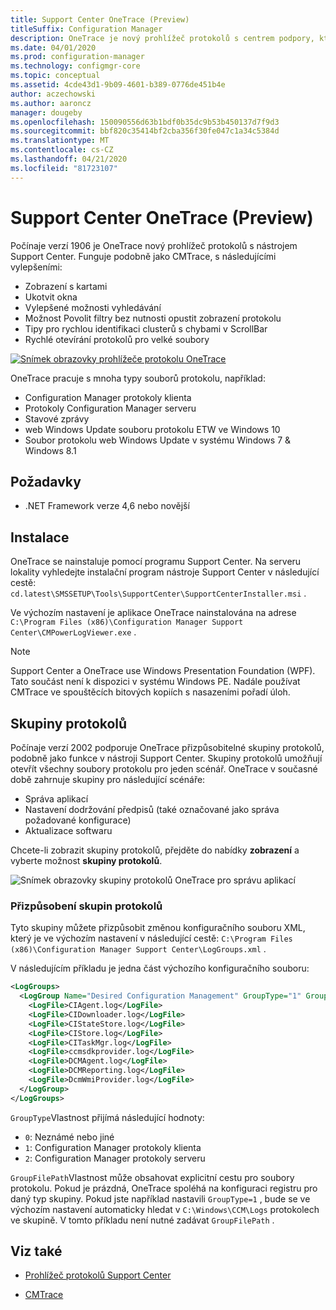 ```yaml
---
title: Support Center OneTrace (Preview)
titleSuffix: Configuration Manager
description: OneTrace je nový prohlížeč protokolů s centrem podpory, který má vylepšení oproti CMTrace.
ms.date: 04/01/2020
ms.prod: configuration-manager
ms.technology: configmgr-core
ms.topic: conceptual
ms.assetid: 4cde43d1-9b09-4601-b389-0776de451b4e
author: aczechowski
ms.author: aaroncz
manager: dougeby
ms.openlocfilehash: 150090556d63b1bdf0b35dc9b53b450137d7f9d3
ms.sourcegitcommit: bbf820c35414bf2cba356f30fe047c1a34c5384d
ms.translationtype: MT
ms.contentlocale: cs-CZ
ms.lasthandoff: 04/21/2020
ms.locfileid: "81723107"
---
```

# <a name="support-center-onetrace-preview"></a>Support Center OneTrace (Preview)

<!--3555962-->

Počínaje verzí 1906 je OneTrace nový prohlížeč protokolů s nástrojem Support Center. Funguje podobně jako CMTrace, s následujícími vylepšeními:

- Zobrazení s kartami
- Ukotvit okna
- Vylepšené možnosti vyhledávání
- Možnost Povolit filtry bez nutnosti opustit zobrazení protokolu
- Tipy pro rychlou identifikaci clusterů s chybami v ScrollBar
- Rychlé otevírání protokolů pro velké soubory

[![Snímek obrazovky prohlížeče protokolu OneTrace](media/3555962-onetrace.png)](media/3555962-onetrace.png#lightbox)

OneTrace pracuje s mnoha typy souborů protokolu, například:

- Configuration Manager protokoly klienta
- Protokoly Configuration Manager serveru
- Stavové zprávy
- web Windows Update souboru protokolu ETW ve Windows 10
- Soubor protokolu web Windows Update v systému Windows 7 & Windows 8.1

## <a name="prerequisites"></a>Požadavky

- .NET Framework verze 4,6 nebo novější

## <a name="install"></a>Instalace

OneTrace se nainstaluje pomocí programu Support Center. Na serveru lokality vyhledejte instalační program nástroje Support Center v následující cestě: `cd.latest\SMSSETUP\Tools\SupportCenter\SupportCenterInstaller.msi` .

Ve výchozím nastavení je aplikace OneTrace nainstalována na adrese `C:\Program Files (x86)\Configuration Manager Support Center\CMPowerLogViewer.exe` .

> [!Note]  
> Support Center a OneTrace use Windows Presentation Foundation (WPF). Tato součást není k dispozici v systému Windows PE. Nadále používat CMTrace ve spouštěcích bitových kopiích s nasazeními pořadí úloh.  

## <a name="log-groups"></a>Skupiny protokolů

<!--5559993-->

Počínaje verzí 2002 podporuje OneTrace přizpůsobitelné skupiny protokolů, podobně jako funkce v nástroji Support Center. Skupiny protokolů umožňují otevřít všechny soubory protokolu pro jeden scénář. OneTrace v současné době zahrnuje skupiny pro následující scénáře:

- Správa aplikací
- Nastavení dodržování předpisů (také označované jako správa požadované konfigurace)
- Aktualizace softwaru

Chcete-li zobrazit skupiny protokolů, přejděte do nabídky **zobrazení** a vyberte možnost **skupiny protokolů**.

![Snímek obrazovky skupiny protokolů OneTrace pro správu aplikací](media/5559993-onetrace-log-groups.png)

### <a name="customize-log-groups"></a>Přizpůsobení skupin protokolů

Tyto skupiny můžete přizpůsobit změnou konfiguračního souboru XML, který je ve výchozím nastavení v následující cestě: `C:\Program Files (x86)\Configuration Manager Support Center\LogGroups.xml` .

V následujícím příkladu je jedna část výchozího konfiguračního souboru:

``` XML
<LogGroups>
  <LogGroup Name="Desired Configuration Management" GroupType="1" GroupFilePath="">
    <LogFile>CIAgent.log</LogFile>
    <LogFile>CIDownloader.log</LogFile>
    <LogFile>CIStateStore.log</LogFile>
    <LogFile>CIStore.log</LogFile>
    <LogFile>CITaskMgr.log</LogFile>
    <LogFile>ccmsdkprovider.log</LogFile>
    <LogFile>DCMAgent.log</LogFile>
    <LogFile>DCMReporting.log</LogFile>
    <LogFile>DcmWmiProvider.log</LogFile>
  </LogGroup>
</LogGroups>
```

`GroupType`Vlastnost přijímá následující hodnoty:

- `0`: Neznámé nebo jiné
- `1`: Configuration Manager protokoly klienta
- `2`: Configuration Manager protokoly serveru

`GroupFilePath`Vlastnost může obsahovat explicitní cestu pro soubory protokolu. Pokud je prázdná, OneTrace spoléhá na konfiguraci registru pro daný typ skupiny. Pokud jste například nastavili `GroupType=1` , bude se ve výchozím nastavení automaticky hledat v `C:\Windows\CCM\Logs` protokolech ve skupině. V tomto příkladu není nutné zadávat `GroupFilePath` .

## <a name="see-also"></a>Viz také

- [Prohlížeč protokolů Support Center](support-center-ui-reference.md#bkmk_log-viewer)

- [CMTrace](cmtrace.md)

